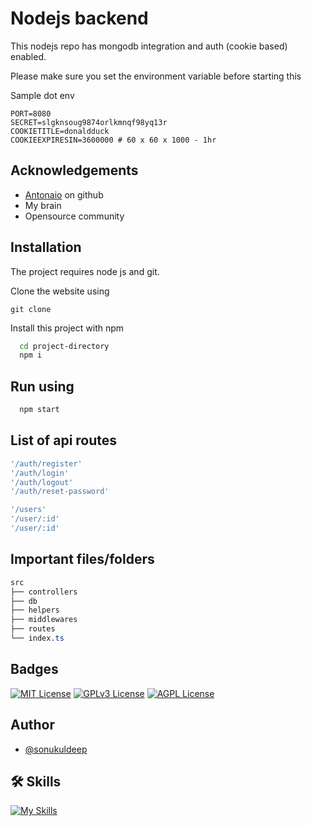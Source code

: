 
# Nodejs backend

This nodejs repo has mongodb integration and auth (cookie based) enabled.

Please make sure you set the environment variable before starting this

Sample dot env
```text
PORT=8080
SECRET=slgknsoug9874orlkmnqf98yq13r
COOKIETITLE=donaldduck
COOKIEEXPIRESIN=3600000 # 60 x 60 x 1000 - 1hr
```

## Acknowledgements

 - [Antonaio](https://github.com/AntonioErdeljac) on github
 - My brain
 - Opensource community

## Installation

The project requires node js and git.

Clone the website using
```npm
git clone 
```

Install this project with npm

```bash
  cd project-directory
  npm i
```

## Run using

```bash
  npm start
```

## List of api routes

```bash
'/auth/register'
'/auth/login'
'/auth/logout'
'/auth/reset-password'

'/users'
'/user/:id'
'/user/:id'
```

## Important files/folders
```css
src
├── controllers
├── db
├── helpers
├── middlewares
├── routes
└── index.ts
```

## Badges

[![MIT License](https://img.shields.io/badge/License-MIT-green.svg)](https://choosealicense.com/licenses/mit/) 
[![GPLv3 License](https://img.shields.io/badge/License-GPL%20v3-yellow.svg)](https://opensource.org/licenses/)
[![AGPL License](https://img.shields.io/badge/license-AGPL-blue.svg)](http://www.gnu.org/licenses/agpl-3.0)


## Author
- [@sonukuldeep](https://www.github.com/sonukuldeep)


## 🛠 Skills

[![My Skills](https://skillicons.dev/icons?i=js,ts,html,css,tailwind,sass,nodejs,react,nextjs,svelte,vue,flask,rust,python,php,solidity,mongodb,mysql,prisma,figma,threejs,unity,godot)](https://github.com/sonukuldeep)